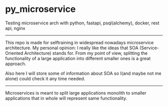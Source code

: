 # py_microservice

Testing microservice arch with python, fastapi, psql(alchemy), docker, rest api, nginx

___
This repo is made for selftraining in widespread nowadays microservice architecture. My personal opinion: I really like the ideas that SOA (Service-Oriented Architecture) stands for. From my point of view, splitting the functionality of a large application into different smaller ones is a great approach.

Also here I will store some of information about SOA so I(and maybe not me alone) could check it any time needed.

___

Microservices is meant to split large applications monolith to smaller applications that in whole will represent same functionality.
